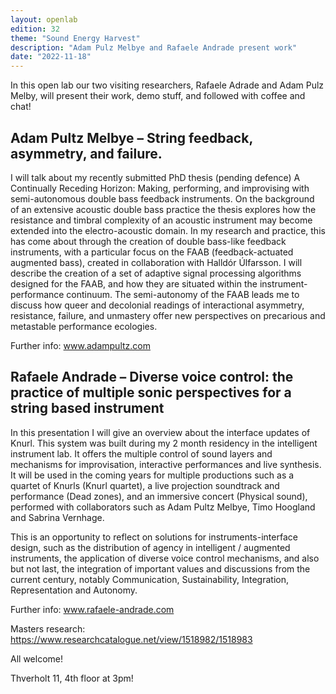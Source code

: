 ```yaml
---
layout: openlab
edition: 32
theme: "Sound Energy Harvest"
description: "Adam Pulz Melbye and Rafaele Andrade present work"
date: "2022-11-18"
---
```


In this open lab our two visiting researchers, Rafaele Adrade and Adam Pulz Melby, will present their work, demo stuff, and followed with coffee and chat!

## Adam Pultz Melbye – String feedback, asymmetry, and failure.

I will talk about my recently submitted PhD thesis (pending defence) A Continually Receding Horizon: Making, performing, and improvising with semi-autonomous double bass feedback instruments. On the background of an extensive acoustic double bass practice the thesis explores how the resistance and timbral complexity of an acoustic instrument may become extended into the electro-acoustic domain. In my research and practice, this has come about through the creation of double bass-like feedback instruments, with a particular focus on the FAAB (feedback-actuated augmented bass), created in collaboration with Halldór Úlfarsson. I will describe the creation of a set of adaptive signal processing algorithms designed for the FAAB, and how they are situated within the instrument-performance continuum. The semi-autonomy of the FAAB leads me to discuss how queer and decolonial readings of interactional asymmetry, resistance, failure, and unmastery offer new perspectives on precarious and metastable performance ecologies.

Further info: www.adampultz.com


## Rafaele Andrade – Diverse voice control: the practice of multiple sonic perspectives for a string based instrument
 
In this presentation I will give an overview about the interface updates of Knurl. This system was built during my 2 month residency in the intelligent instrument lab. It offers the multiple control of sound layers and mechanisms for improvisation, interactive performances and live synthesis. It will be used in the coming years for multiple productions such as a quartet of Knurls (Knurl quartet), a live projection soundtrack and performance (Dead zones), and an immersive concert (Physical sound), performed with collaborators such as Adam Pultz Melbye, Timo Hoogland and Sabrina Vernhage.

This is an opportunity to reflect on solutions for instruments-interface design, such as the distribution of agency in intelligent / augmented instruments, the application of diverse voice control mechanisms, and also but not last, the integration of important values and discussions from the current century, notably Communication, Sustainability,  Integration, Representation and Autonomy.

Further info: www.rafaele-andrade.com

Masters research: https://www.researchcatalogue.net/view/1518982/1518983

All welcome!

Thverholt 11, 4th floor at 3pm!

